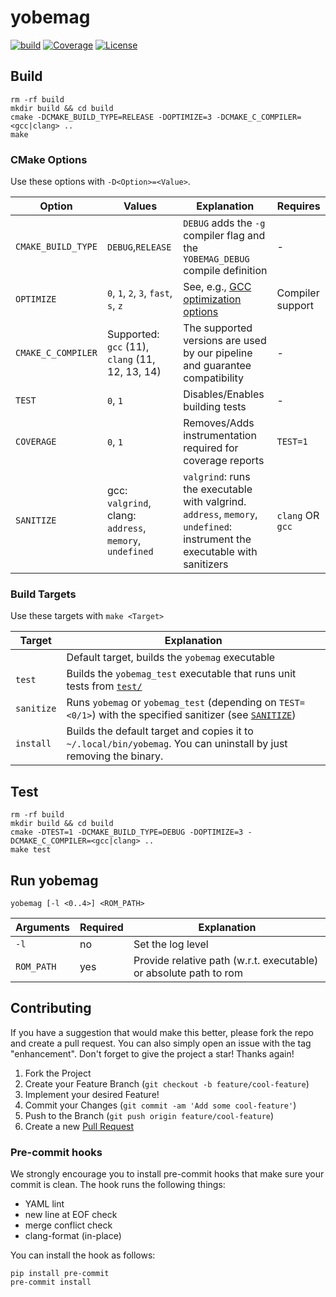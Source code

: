 # yobemag

[![build](https://github.com/benzammour/yobemag/actions/workflows/sonarcloud.yml/badge.svg?branch=main)](https://github.com/Benzammour/yobemag/actions)
[![Coverage](https://sonarcloud.io/api/project_badges/measure?project=Benzammour_yobemag&metric=coverage)](https://sonarcloud.io/summary/new_code?id=Benzammour_yobemag)
[![License](https://img.shields.io/github/license/Benzammour/yobemag)](https://github.com/Benzammour/yobemag/blob/main/LICENSE)

## Build

```shell
rm -rf build
mkdir build && cd build
cmake -DCMAKE_BUILD_TYPE=RELEASE -DOPTIMIZE=3 -DCMAKE_C_COMPILER=<gcc|clang> ..
make
```

### CMake Options

Use these options with `-D<Option>=<Value>`.

| Option             | Values                                                   | Explanation                                                                                                                   | Requires         |
|--------------------|----------------------------------------------------------|-------------------------------------------------------------------------------------------------------------------------------|------------------|
| `CMAKE_BUILD_TYPE` | `DEBUG`,`RELEASE`                                        | `DEBUG` adds the `-g` compiler flag and the `YOBEMAG_DEBUG` compile definition                                                | -                |
| `OPTIMIZE`         | `0`, `1`, `2`, `3`, `fast`, `s`, `z`                     | See, e.g., [GCC optimization options](https://gcc.gnu.org/onlinedocs/gcc/Optimize-Options.html)                               | Compiler support |
| `CMAKE_C_COMPILER` | Supported: `gcc` (11), `clang` (11, 12, 13, 14)          | The supported versions are used by our pipeline and guarantee compatibility                                                   | -                |
| `TEST`             | `0`, `1`                                                 | Disables/Enables building tests                                                                                               | -                |
| `COVERAGE`         | `0`, `1`                                                 | Removes/Adds instrumentation required for coverage reports                                                                    | `TEST=1`         |
| `SANITIZE`         | gcc: `valgrind`, clang: `address`, `memory`, `undefined` | `valgrind`: runs the executable with valgrind.<br>`address`, `memory`, `undefined`: instrument the executable with sanitizers | `clang` OR `gcc` |

### Build Targets

Use these targets with `make <Target>`

| Target     | Explanation                                                                                                                    |
|------------|--------------------------------------------------------------------------------------------------------------------------------|
|            | Default target, builds the `yobemag` executable                                                                                |
| `test`     | Builds the `yobemag_test` executable that runs unit tests from [`test/`](https://github.com/Benzammour/yobemag/tree/main/test) |
| `sanitize` | Runs `yobemag` or `yobemag_test` (depending on `TEST=<0/1>`) with the specified sanitizer (see [`SANITIZE`](#CMake-Options))   |
| `install`  | Builds the default target and copies it to `~/.local/bin/yobemag`. You can uninstall by just removing the binary.              |

## Test

```shell
rm -rf build
mkdir build && cd build
cmake -DTEST=1 -DCMAKE_BUILD_TYPE=DEBUG -DOPTIMIZE=3 -DCMAKE_C_COMPILER=<gcc|clang> ..
make test
```

## Run yobemag

```shell
yobemag [-l <0..4>] <ROM_PATH>
```

| Arguments  | Required | Explanation                                                       |
|------------|----------|-------------------------------------------------------------------|
| `-l`       | no       | Set the log level                                                 |
| `ROM_PATH` | yes      | Provide relative path (w.r.t. executable) or absolute path to rom |

## Contributing

If you have a suggestion that would make this better, please fork the repo and create a pull request.
You can also simply open an issue with the tag "enhancement".
Don't forget to give the project a star! Thanks again!

1. Fork the Project
2. Create your Feature Branch (`git checkout -b feature/cool-feature`)
3. Implement your desired Feature!
4. Commit your Changes (`git commit -am 'Add some cool-feature'`)
5. Push to the Branch (`git push origin feature/cool-feature`)
6. Create a new [Pull Request](https://github.com/benzammour/yobemag/pulls)

### Pre-commit hooks

We strongly encourage you to install pre-commit hooks that make sure your commit is clean.
The hook runs the following things:

- YAML lint
- new line at EOF check
- merge conflict check
- clang-format (in-place)

You can install the hook as follows:

```shell
pip install pre-commit
pre-commit install
```
